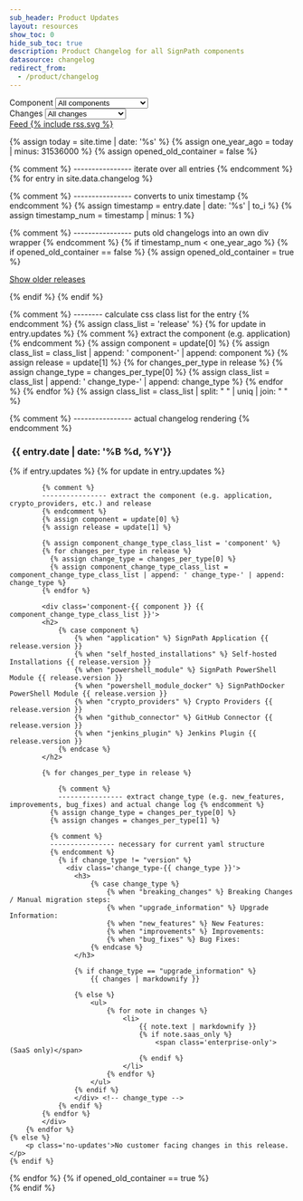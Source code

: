 ```yaml
---
sub_header: Product Updates
layout: resources
show_toc: 0
hide_sub_toc: true
description: Product Changelog for all SignPath components
datasource: changelog
redirect_from:
  - /product/changelog
---
```


<section class='changelog'>

<div class='changelog-select-ctn'>
	<div>
		Component 
		<select id='changelog-component-select'>
			<option value='all'>All components</option>
			<option value='application'>SignPath Application</option>
			<option value='self_hosted_installations'>Self-hosted Installations</option>
			<option value='powershell_module'>PowerShell Module</option>
			<option value='crypto_providers'>Crypto Providers</option>
			<option value='github_connector'>GitHub Connector</option>
			<option value='jenkins_plugin'>Jenkins Plugin</option>
		</select>
	</div>
	<div>
		Changes 
		<select id='changelog-change_type-select'>
			<option value='all'>All changes</option>
			<option value='breaking_changes'>Breaking changes</option>
			<option value='upgrade_information'>Upgrade information</option>
			<option value='new_features'>New features</option>
			<option value='improvements'>Improvements</option>
			<option value='bug_fixes'>Bug fixes</option>
		</select>
	</div>
	<a id='changelog-feed' href='/documentation/changelog/feeds/all.xml'>
    Feed {% include rss.svg %}
  </a>
</div>

{% assign today = site.time | date: '%s' %}
{% assign one_year_ago = today | minus: 31536000 %}
{% assign opened_old_container = false %}

{% comment %} 
---------------- iterate over all entries 
{% endcomment %}
{% for entry in site.data.changelog %}

{% comment %} 
---------------- converts to unix timestamp 
{% endcomment %}
{% assign timestamp = entry.date | date: '%s' | to_i %}
{% assign timestamp_num = timestamp | minus: 1 %}

{% comment %} 
---------------- puts old changelogs into an own div wrapper 
{% endcomment %}
{% if timestamp_num < one_year_ago %}
	{% if opened_old_container == false %}
		{% assign opened_old_container = true %}
<p id='show-older-releases'><a id='show-older-releases-link' href='#'>Show older releases</a></p>
<div id='older-releases'> 	
	{% endif %}
{% endif %}

{% comment %} 
-------- calculate css class list for the entry 
{% endcomment %}
{% assign class_list = 'release' %}
{% for update in entry.updates %}
	{% comment %} extract the component (e.g. application) {% endcomment %}
	{% assign component = update[0] %}
	{% assign class_list = class_list | append: ' component-' | append: component %}
	{% assign release = update[1] %}
	{% for changes_per_type in release %}
	  {% assign change_type = changes_per_type[0] %}
	  {% assign class_list = class_list | append: ' change_type-' | append: change_type %}
	{% endfor %}
{% endfor %}
{% assign class_list = class_list | split: " " | uniq | join: " " %}

{% comment %}
---------------- actual changelog rendering
{% endcomment %}
<article class='{{ class_list }}' id="{{ entry.date | date: '%Y-%m-%d' }}">
	<h1>&nbsp;<span>{{ entry.date | date: '%B %d, %Y'}}</span></h1>
	{% if entry.updates %}
		{% for update in entry.updates %}
			
			{% comment %} 
			---------------- extract the component (e.g. application, crypto_providers, etc.) and release 
			{% endcomment %}
			{% assign component = update[0] %}
			{% assign release = update[1] %}
			
			{% assign component_change_type_class_list = 'component' %}
			{% for changes_per_type in release %}
			  {% assign change_type = changes_per_type[0] %}
			  {% assign component_change_type_class_list = component_change_type_class_list | append: ' change_type-' | append: change_type %}
			{% endfor %}

			<div class='component-{{ component }} {{ component_change_type_class_list }}'>
			<h2>
				{% case component %}
					{% when "application" %} SignPath Application {{ release.version }}
					{% when "self_hosted_installations" %} Self-hosted Installations {{ release.version }}
					{% when "powershell_module" %} SignPath PowerShell Module {{ release.version }}
					{% when "powershell_module_docker" %} SignPathDocker PowerShell Module {{ release.version }}
					{% when "crypto_providers" %} Crypto Providers {{ release.version }}
					{% when "github_connector" %} GitHub Connector {{ release.version }}
					{% when "jenkins_plugin" %} Jenkins Plugin {{ release.version }}
				{% endcase %}
			</h2>
			
			{% for changes_per_type in release %}
				
				{% comment %} 
				---------------- extract change_type (e.g. new_features, improvements, bug_fixes) and actual change log {% endcomment %} 
			  {% assign change_type = changes_per_type[0] %}
			  {% assign changes = changes_per_type[1] %}
			  
			  {% comment %} 
			  ---------------- necessary for current yaml structure 
			  {% endcomment %}
				{% if change_type != "version" %}
				  <div class='change_type-{{ change_type }}'>
					<h3>
						{% case change_type %}
							{% when "breaking_changes" %} Breaking Changes / Manual migration steps:
							{% when "upgrade_information" %} Upgrade Information:
							{% when "new_features" %} New Features:
							{% when "improvements" %} Improvements:
							{% when "bug_fixes" %} Bug Fixes:
						{% endcase %}
					</h3>
					
					{% if change_type == "upgrade_information" %}
						{{ changes | markdownify }}
					
					{% else %}
						<ul>
							{% for note in changes %}
								<li>
									{{ note.text | markdownify }}
									{% if note.saas_only %}
										<span class='enterprise-only'>(SaaS only)</span>
									{% endif %}
								</li>
							{% endfor %}
						</ul>
					{% endif %}
					</div> <!-- change_type -->
				{% endif %}
			{% endfor %}
			</div>
		{% endfor %}
	{% else %}
		<p class='no-updates'>No customer facing changes in this release.</p>
	{% endif %}
</article>
{% endfor %}
{% if opened_old_container == true %}
</div> <!-- older-releases -->
{% endif %}

</section>
